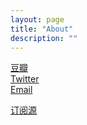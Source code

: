 ```yaml
---
layout: page
title: "About"
description: ""
---
```

[豆瓣](http://www.douban.com/people/xatest/)  
[Twitter](https://twitter.com/xatest)  
[Email](mailto:xatest@gmail.com)

[订阅源](http://aoxu.github.com/atom.xml)